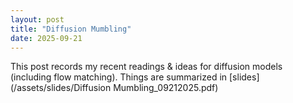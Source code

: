 ```yaml
---
layout: post
title: "Diffusion Mumbling"
date: 2025-09-21
---
```


This post records my recent readings & ideas for diffusion models (including flow matching). Things are summarized in [slides](/assets/slides/Diffusion Mumbling_09212025.pdf)